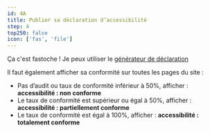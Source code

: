 ```yaml
---
id: 4A
title: Publier sa déclaration d’accessibilité
step: 4
top250: false
icon: ['fas', 'file']
---
```


Ça c'est fastoche ! Je peux utiliser le [générateur de déclaration](https://betagouv.github.io/a11y-generateur-declaration/#create)

Il faut également afficher sa conformité sur toutes les pages du site :
* Pas d’audit ou taux de conformité inférieur à 50%, afficher : **accessibilité : non conforme** 
* Le taux de conformité est supérieur ou égal à 50%, afficher : **accessibilité : partiellement conforme** 
* Le taux de conformité est égal à 100%, afficher : **accessibilité : totalement conforme** 
